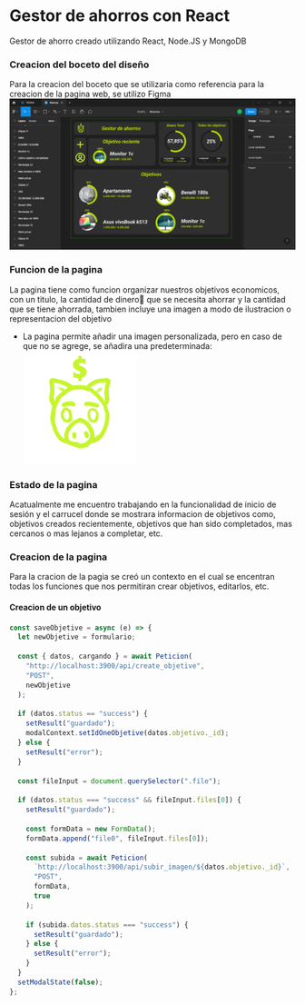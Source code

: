 # Gestor de ahorros con React

Gestor de ahorro creado utilizando React, Node.JS y MongoDB

### Creacion del boceto del diseño

Para la creacion del boceto que se utilizaria como referencia para la creacion de la pagina web, se utilizo Figma
![FigmaBoceto](./readmeImages/figmaBoceto.png)

### Funcion de la pagina

La pagina tiene como funcion organizar nuestros objetivos economicos, con un titulo, la cantidad de dinero💸 que se necesita ahorrar y la cantidad que se tiene ahorrada, tambien incluye una imagen a modo de ilustracion o representacion del objetivo

- La pagina permite añadir una imagen personalizada, pero en caso de que no se agrege, se añadira una predeterminada:
  ![ImagenDefault](./public/logo.png)

### Estado de la pagina

Acatualmente me encuentro trabajando en la funcionalidad de inicio de sesión y el carrucel donde se mostrara informacion de objetivos como, objetivos creados recientemente, objetivos que han sido completados, mas cercanos o mas lejanos a completar, etc.

### Creacion de la pagina

Para la cracion de la pagia se creó un contexto en el cual se encentran todas los funciones que nos permitiran crear objetivos, editarlos, etc.

#### Creacion de un objetivo

```javascript
const saveObjetive = async (e) => {
  let newObjetive = formulario;

  const { datos, cargando } = await Peticion(
    "http://localhost:3900/api/create_objetive",
    "POST",
    newObjetive
  );

  if (datos.status == "success") {
    setResult("guardado");
    modalContext.setIdOneObjetive(datos.objetivo._id);
  } else {
    setResult("error");
  }

  const fileInput = document.querySelector(".file");

  if (datos.status === "success" && fileInput.files[0]) {
    setResult("guardado");

    const formData = new FormData();
    formData.append("file0", fileInput.files[0]);

    const subida = await Peticion(
      `http://localhost:3900/api/subir_imagen/${datos.objetivo._id}`,
      "POST",
      formData,
      true
    );

    if (subida.datos.status === "success") {
      setResult("guardado");
    } else {
      setResult("error");
    }
  }
  setModalState(false);
};
```
